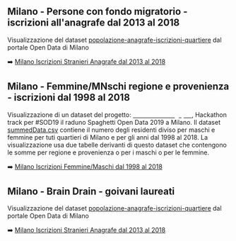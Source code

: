## Milano - Persone con fondo migratorio - iscrizioni all'anagrafe dal 2013 al 2018 

Visualizzazione del dataset <a href="http://dati.comune.milano.it/dataset/ds331-popolazione-anagrafe-iscrizioni-quartiere" target="_blank">popolazione-anagrafe-iscrizioni-quartiere</a> dal portale Open Data di Milano

:arrow_right: [Milano Iscrizioni Stranieri Anagrafe dal 2013 al 2018](http://explore.ixmaps.com?project=https://raw.githubusercontent.com/gjrichter/viz/master/Milano/ixmaps_project_Milano_Anagrafe_Iscrizioni_per_Quartiere_fiori.json)
<br>


## Milano - Femmine/MNschi regione e provenienza - iscrizioni dal 1998 al 2018

Visualizzazione di un dataset del progetto: <a href="https://github.com/spaghetti-open-data/-milano-melting-pot/" target="_blank"><b><span style="color:#ffffff">milano-melting-pot</span></b></a>, Hackathon track per #SOD19 il raduno Spaghetti Open Data 2019 a Milano. Il dataset <a href="https://github.com/spaghetti-open-data/-milano-melting-pot/blob/master/dati/summedData.csv">summedData.csv</a> contiene il numero degli residenti diviso per maschi e femmine per tuti quartieri di Milano e per gli anni dal 1998 al 2018. La visualizzazione usa due tabelle derivanti di questo dataset che contengono le somme per regione e provenienza o per i maschi o per le femmine.

:arrow_right: [Milano Iscrizioni Femmine/Maschi dal 1998 al 2018](https://gjrichter.github.io/viz/Milano/stranieri_FM_2001_2018_dark.html)



## Milano - Brain Drain - goivani laureati 

Visualizzazione del dataset <a href="http://dati.comune.milano.it/dataset/ds331-popolazione-anagrafe-iscrizioni-quartiere" target="_blank">popolazione-anagrafe-iscrizioni-quartiere</a> dal portale Open Data di Milano

:arrow_right: [Milano Iscrizioni Stranieri Anagrafe dal 2013 al 2018](http://explore.ixmaps.com?project=https://raw.githubusercontent.com/gjrichter/viz/master/Milano/ixmaps_project_Brain-Drain-Milano_2003-2018.json)




